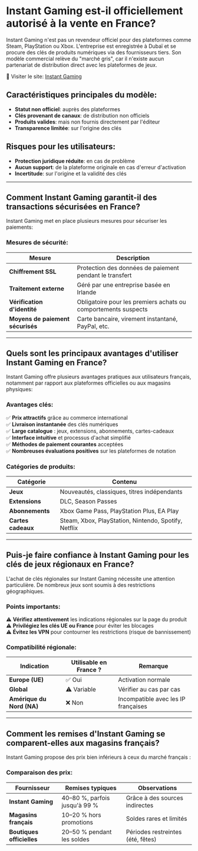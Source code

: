 # Instant Gaming est-il officiellement autorisé à la vente en France?

Instant Gaming n'est pas un revendeur officiel pour des plateformes comme Steam, PlayStation ou Xbox. L'entreprise est enregistrée à Dubaï et se procure des clés de produits numériques via des fournisseurs tiers. Son modèle commercial relève du "marché gris", car il n'existe aucun partenariat de distribution direct avec les plateformes de jeux.

🔗 Visiter le site: [Instant Gaming](https://2xux.com/instant-gaming)

## Caractéristiques principales du modèle:

- **Statut non officiel**: auprès des plateformes  
- **Clés provenant de canaux**:  de distribution non officiels 
- **Produits valides**: mais non fournis directement par l'éditeur 
- **Transparence limitée**: sur l'origine des clés  

## Risques pour les utilisateurs:

- **Protection juridique réduite**: en cas de problème  
- **Aucun support**: de la plateforme originale en cas d'erreur d'activation  
- **Incertitude**: sur l'origine et la validité des clés  

---

## Comment Instant Gaming garantit-il des transactions sécurisées en France?

Instant Gaming met en place plusieurs mesures pour sécuriser les paiements:

### Mesures de sécurité:

| Mesure                     | Description |
|----------------------------|-------------|
| **Chiffrement SSL**        | Protection des données de paiement pendant le transfert |
| **Traitement externe**     | Géré par une entreprise basée en Irlande |
| **Vérification d'identité** | Obligatoire pour les premiers achats ou comportements suspects |
| **Moyens de paiement sécurisés** | Carte bancaire, virement instantané, PayPal, etc. |

---

## Quels sont les principaux avantages d'utiliser Instant Gaming en France?

Instant Gaming offre plusieurs avantages pratiques aux utilisateurs français, notamment par rapport aux plateformes officielles ou aux magasins physiques:

### Avantages clés:

✅ **Prix attractifs** grâce au commerce international  
✅ **Livraison instantanée** des clés numériques  
✅ **Large catalogue** : jeux, extensions, abonnements, cartes-cadeaux  
✅ **Interface intuitive** et processus d'achat simplifié  
✅ **Méthodes de paiement courantes** acceptées  
✅ **Nombreuses évaluations positives** sur les plateformes de notation  

### Catégories de produits:

| Catégorie          | Contenu |
|--------------------|---------|
| **Jeux**           | Nouveautés, classiques, titres indépendants |
| **Extensions**     | DLC, Season Passes |
| **Abonnements**    | Xbox Game Pass, PlayStation Plus, EA Play |
| **Cartes cadeaux** | Steam, Xbox, PlayStation, Nintendo, Spotify, Netflix |

---

## Puis-je faire confiance à Instant Gaming pour les clés de jeux régionaux en France?

L'achat de clés régionales sur Instant Gaming nécessite une attention particulière. De nombreux jeux sont soumis à des restrictions géographiques.

### Points importants:

⚠️ **Vérifiez attentivement** les indications régionales sur la page du produit  
⚠️ **Privilégiez les clés UE ou France** pour éviter les blocages  
⚠️ **Évitez les VPN** pour contourner les restrictions (risque de bannissement)  

### Compatibilité régionale:

| Indication        | Utilisable en France ? | Remarque |
|------------------|-----------------------|----------|
| **Europe (UE)**  | ✅ Oui                 | Activation normale |
| **Global**       | ⚠️ Variable           | Vérifier au cas par cas |
| **Amérique du Nord (NA)** | ❌ Non  | Incompatible avec les IP françaises |

---

## Comment les remises d'Instant Gaming se comparent-elles aux magasins français?

Instant Gaming propose des prix bien inférieurs à ceux du marché français :

### Comparaison des prix:

| Fournisseur               | Remises typiques | Observations |
|--------------------------|------------------|--------------|
| **Instant Gaming**       | 40–80 %, parfois jusqu'à 99 % | Grâce à des sources indirectes |
| **Magasins français**    | 10–20 % hors promotions | Soldes rares et limités |
| **Boutiques officielles** | 20–50 % pendant les soldes | Périodes restreintes (été, fêtes) |
